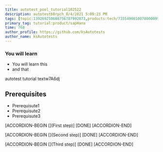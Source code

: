 ```yaml
---
title: autotest_pool_tutorial102522
description: autotestb8rpch_8/4/2021 5:09:23 PM
tags: [topic:139269250608756787992873,products:tech/73554900100700000996,tutorial:experience/advanced]
primary_tag: tutorial:product/sapHana
time: 768
author_profile: https://github.com/ksAutotests
author_name: ksAutotests
---
```

### You will learn
- You will learn this
- and that

autotest tutorial textw7A6dj

## Prerequisites
- Prerequisute1
- Prerequisute2
- Prerequisute3

[ACCORDION-BEGIN [](First step)]
[DONE]
[ACCORDION-END]

[ACCORDION-BEGIN [](Second step)]
[DONE]
[ACCORDION-END]

[ACCORDION-BEGIN [](Third step)]
[DONE]
[ACCORDION-END]

